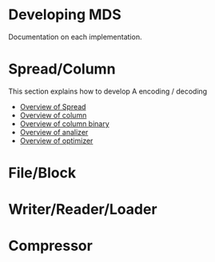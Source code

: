 # Developing MDS

Documentation on each implementation.

# Spread/Column

This section explains how to develop A encoding / decoding

* [Overview of Spread](spread/spread.md)
* [Overview of column](spread/column.md)
* [Overview of column binary]()
* [Overview of analizer]()
* [Overview of optimizer]()

# File/Block


# Writer/Reader/Loader

# Compressor

